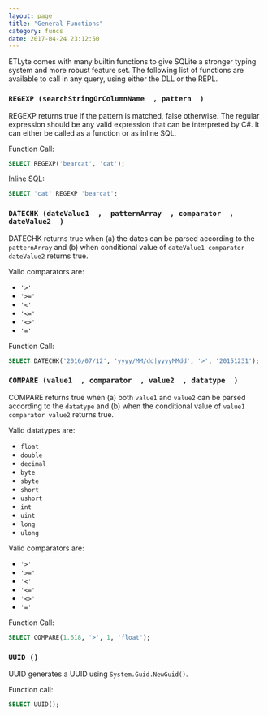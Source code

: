 ```yaml
---
layout: page
title: "General Functions"
category: funcs
date: 2017-04-24 23:12:50
---
```


ETLyte comes with many builtin functions to give SQLite a stronger typing
system and more robust feature set.  The following list of functions
are available to call in any query, using either the DLL or the REPL.

### `REGEXP (searchStringOrColumnName  , pattern  )  `  
  REGEXP returns true if the pattern is matched, false otherwise. The regular
  expression should be any valid expression that can be interpreted by C#.
  It can either be called as a function or as inline SQL.  

  Function Call:
```sql
SELECT REGEXP('bearcat', 'cat');
```  
  Inline SQL:
```sql
SELECT 'cat' REGEXP 'bearcat';
```

### `DATECHK (dateValue1  ,  patternArray  , comparator  , dateValue2  )`  
  DATECHK returns true when (a) the dates can be parsed according to the `patternArray` and (b) when conditional value of `dateValue1 comparator dateValue2` returns true.

  Valid comparators are:

  - `'>'`  
  - `'>='`  
  - `'<'`  
  - `'<='`  
  - `'<>'`  
  - `'='`  

  Function Call:
```sql
SELECT DATECHK('2016/07/12', 'yyyy/MM/dd|yyyyMMdd', '>', '20151231');
```

### `COMPARE (value1  , comparator  , value2  , datatype  )`  
  COMPARE returns true when (a) both `value1` and `value2` can be parsed according
  to the `datatype` and (b) when the conditional value of `value1 comparator value2`
  returns true.  

  Valid datatypes are:  

  - `float`  
  - `double`  
  - `decimal`  
  - `byte`  
  - `sbyte`  
  - `short`  
  - `ushort`  
  - `int`  
  - `uint`  
  - `long`  
  - `ulong`  

  Valid comparators are:

  - `'>'`  
  - `'>='`  
  - `'<'`  
  - `'<='`  
  - `'<>'`  
  - `'='`  

  Function Call:
```sql
SELECT COMPARE(1.618, '>', 1, 'float');
```


### `UUID ()`  
  UUID generates a UUID using `System.Guid.NewGuid()`.

  Function call:
```sql
SELECT UUID();
```
